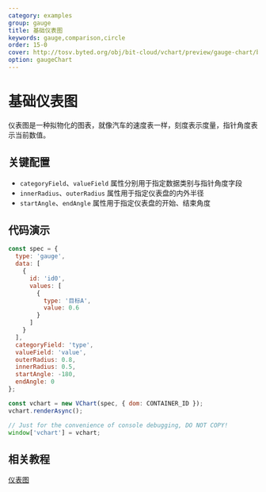 ```yaml
---
category: examples
group: gauge
title: 基础仪表图
keywords: gauge,comparison,circle
order: 15-0
cover: http://tosv.byted.org/obj/bit-cloud/vchart/preview/gauge-chart/basic-gauge.png
option: gaugeChart
---
```


# 基础仪表图

仪表图是一种拟物化的图表，就像汽车的速度表一样，刻度表示度量，指针角度表示当前数值。

## 关键配置

- `categoryField`、`valueField` 属性分别用于指定数据类别与指针角度字段
- `innerRadius`、`outerRadius` 属性用于指定仪表盘的内外半径
- `startAngle`、`endAngle` 属性用于指定仪表盘的开始、结束角度

## 代码演示

```javascript livedemo
const spec = {
  type: 'gauge',
  data: [
    {
      id: 'id0',
      values: [
        {
          type: '目标A',
          value: 0.6
        }
      ]
    }
  ],
  categoryField: 'type',
  valueField: 'value',
  outerRadius: 0.8,
  innerRadius: 0.5,
  startAngle: -180,
  endAngle: 0
};

const vchart = new VChart(spec, { dom: CONTAINER_ID });
vchart.renderAsync();

// Just for the convenience of console debugging, DO NOT COPY!
window['vchart'] = vchart;
```

## 相关教程

[仪表图](link)
